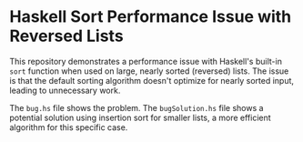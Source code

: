 # Haskell Sort Performance Issue with Reversed Lists

This repository demonstrates a performance issue with Haskell's built-in `sort` function when used on large, nearly sorted (reversed) lists.  The issue is that the default sorting algorithm doesn't optimize for nearly sorted input, leading to unnecessary work.

The `bug.hs` file shows the problem. The `bugSolution.hs` file shows a potential solution using insertion sort for smaller lists, a more efficient algorithm for this specific case.